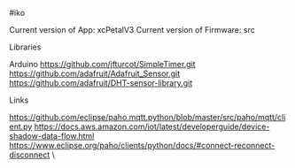 #iko

Current version of App: xcPetalV3 
Current version of Firmware: src

Libraries

Arduino 
https://github.com/jfturcot/SimpleTimer.git 
https://github.com/adafruit/Adafruit_Sensor.git 
https://github.com/adafruit/DHT-sensor-library.git

Links

https://github.com/eclipse/paho.mqtt.python/blob/master/src/paho/mqtt/client.py 
https://docs.aws.amazon.com/iot/latest/developerguide/device-shadow-data-flow.html 
https://www.eclipse.org/paho/clients/python/docs/#connect-reconnect-disconnect \
